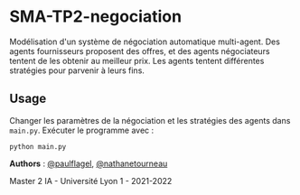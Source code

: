 # SMA-TP2-negociation

Modélisation d'un système de négociation automatique multi-agent. Des agents fournisseurs proposent des offres, et des agents négociateurs tentent de les obtenir au meilleur prix.
Les agents tentent différentes stratégies pour parvenir à leurs fins.

## Usage

Changer les paramètres de la négociation et les stratégies des agents dans `main.py`.
Exécuter le programme avec : 

```python main.py```

**Authors** : [@paulflagel](https://github.com/paulflagel/), [@nathanetourneau](https://github.com/nathanetourneau)

Master 2 IA - Université Lyon 1 - 2021-2022
